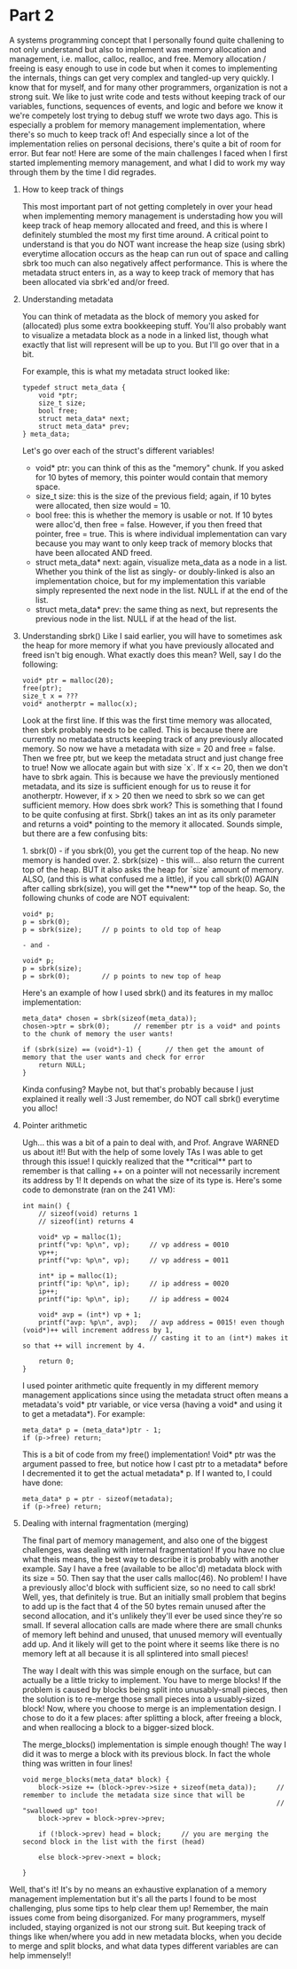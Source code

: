 # Part 2 #

<p>A systems programming concept that I personally found quite challening to not only understand but also to implement was memory allocation and management, i.e. malloc, calloc, realloc, and free. Memory allocation / freeing is easy enough to use in code but when it comes to implementing the internals, things can get very complex and tangled-up very quickly. I know that for myself, and for many other programmers, organization is not a strong suit. We like to just write code and tests without keeping track of our variables, functions, sequences of events, and logic and before we know it we're competely lost trying to debug stuff we wrote two days ago. This is especially a problem for memory management implementation, where there's so much to keep track of! And especially since a lot of the implementation relies on personal decisions, there's quite a bit of room for error. But fear not! Here are some of the main challenges I faced when I first started implementing memory management, and what I did to work my way through them by the time I did regrades.<p>

1.  How to keep track of things
    <p>This most important part of not getting completely in over your head when implementing memory management is understading how you will keep track of heap memory allocated and freed, and this is where I definitely stumbled the most my first time around. A critical point to understand is that you do NOT want increase the heap size (using sbrk) everytime allocation occurs as the heap can run out of space and calling sbrk too much can also negatively affect performance. This is where the metadata struct enters in, as a way to keep track of memory that has been allocated via sbrk'ed and/or freed. <p>

2.  Understanding metadata
    <p>You can think of metadata as the block of memory you asked for (allocated) plus some extra bookkeeping stuff. You'll also probably want to visualize a metadata block as a node in a linked list, though what exactly that list will represent will be up to you. But I'll go over that in a bit.<p>
    For example, this is what my metadata struct looked like:
        
        typedef struct meta_data { 
            void *ptr;
            size_t size;
            bool free;
            struct meta_data* next;
            struct meta_data* prev;
        } meta_data;

    Let's go over each of the struct's different variables!
    -   void* ptr:  you can think of this as the "memory" chunk. If you asked for 10 bytes of memory, this pointer would contain that memory space.
    -   size_t size: this is the size of the previous field; again, if 10 bytes were allocated, then size would = 10.
    -   bool free: this is whether the memory is usable or not. If 10 bytes were alloc'd, then free = false. However, if you then freed that pointer, free = true. This is where individual implementation can vary because you may want to only keep track of memory blocks that have been allocated AND freed.
    -   struct meta_data* next: again, visualize meta_data as a node in a list. Whether you think of the list as singly- or doubly-linked is also an implementation choice, but for my implementation this variable simply represented the next node in the list. NULL if at the end of the list.
    -   struct meta_data* prev: the same thing as next, but represents the previous node in the list. NULL if at the head of the list.


3.  Understanding sbrk()
    Like I said earlier, you will have to sometimes ask the heap for more memory if what you have previously allocated and freed isn't big enough. What exactly does this mean? Well, say I do the following:

        void* ptr = malloc(20);
        free(ptr);
        size_t x = ???
        void* anotherptr = malloc(x);

    <p>Look at the first line. If this was the first time memory was allocated, then sbrk probably needs to be called. This is because there are currently no metadata structs keeping track of any previously allocated memory. So now we have a metadata with size = 20 and free = false. Then we free ptr, but we keep the metadata struct and just change free to true! Now we allocate again but with size `x`. If x <= 20, then we don't have to sbrk again. This is because we have the previously mentioned metadata, and its size is sufficient enough for us to reuse it for anotherptr. However, if x > 20 then we need to sbrk so we can get sufficient memory.
    How does sbrk work? This is something that I found to be quite confusing at first. Sbrk() takes an int as its only parameter and returns a void* pointing to the memory it allocated. Sounds simple, but there are a few confusing bits: <p>
        1.  sbrk(0) - if you sbrk(0), you get the current top of the heap. No new memory is handed over.
        2.  sbrk(size) - this will... also return the current top of the heap. BUT it also asks the heap for `size` amount of memory. ALSO, (and this is what confused me a little), if you call sbrk(0) AGAIN after calling sbrk(size), you will get the **new** top of the heap. So, the following chunks of code are NOT equivalent:
        
        void* p;
        p = sbrk(0);
        p = sbrk(size);     // p points to old top of heap

        - and -

        void* p;
        p = sbrk(size);     
        p = sbrk(0);        // p points to new top of heap
    <p>Here's an example of how I used sbrk() and its features in my malloc implementation:<p>

        meta_data* chosen = sbrk(sizeof(meta_data));
        chosen->ptr = sbrk(0);      // remember ptr is a void* and points to the chunk of memory the user wants!

        if (sbrk(size) == (void*)-1) {      // then get the amount of memory that the user wants and check for error
            return NULL; 
        }

    Kinda confusing? Maybe not, but that's probably because I just explained it really well :3 Just remember, do NOT call sbrk() everytime you alloc!<p>

4.  Pointer arithmetic
    <p>Ugh... this was a bit of a pain to deal with, and Prof. Angrave WARNED us about it!! But with the help of some lovely TAs I was able to get through this issue! I quickly realized that the **critical** part to remember is that calling ++ on a pointer will not necessarily increment its address by 1! It depends on what the size of its type is. Here's some code to demonstrate (ran on the 241 VM):<p>

        int main() {
            // sizeof(void) returns 1
            // sizeof(int) returns 4

            void* vp = malloc(1);       
            printf("vp: %p\n", vp);     // vp address = 0010
            vp++;
            printf("vp: %p\n", vp);     // vp address = 0011
            
            int* ip = malloc(1);        
            printf("ip: %p\n", ip);     // ip address = 0020
            ip++;
            printf("ip: %p\n", ip);     // ip address = 0024
            
            void* avp = (int*) vp + 1;
            printf("avp: %p\n", avp);   // avp address = 0015! even though (void*)++ will increment address by 1, 
                                        // casting it to an (int*) makes it so that ++ will increment by 4.
            
            return 0;
        }

    I used pointer arithmetic quite frequently in my different memory management applications since using the metadata struct often means a metadata's void* ptr variable, or vice versa (having a void* and using it to get a metadata*). For example:

        meta_data* p = (meta_data*)ptr - 1;
        if (p->free) return;

    This is a bit of code from my free() implementation! Void* ptr was the argument passed to free, but notice how I cast ptr to a metadata* before I decremented it to get the actual metadata* p. If I wanted to, I could have done:
    
        meta_data* p = ptr - sizeof(metadata);
        if (p->free) return;

5.  Dealing with internal fragmentation (merging)
    <p>The final part of memory management, and also one of the biggest challenges, was dealing with internal fragmentation! If you have no clue what theis means, the best way to describe it is probably with another example. Say I have a free (available to be alloc'd) metadata block with its size = 50. Then say that the user calls malloc(46). No problem! I have a previously alloc'd block with sufficient size, so no need to call sbrk! Well, yes, that definitely is true. But an initially small problem that begins to add up is the fact that 4 of the 50 bytes remain unused after the second allocation, and it's unlikely they'll ever be used since they're so small. If several allocation calls are made where there are small chunks of memory left behind and unused, that unused memory will eventually add up. And it likely will get to the point where it seems like there is no memory left at all because it is all splintered into small pieces!<p>
    <p>The way I dealt with this was simple enough on the surface, but can actually be a little tricky to implement. You have to merge blocks! If the problem is caused by blocks being split into unusably-small pieces, then the solution is to re-merge those small pieces into a usuably-sized block! Now, where you choose to merge is an implementation design. I chose to do it a few places: after splitting a block, after freeing a block, and when reallocing a block to a bigger-sized block.<p>
    <p>The merge_blocks() implementation is simple enough though! The way I did it was to merge a block with its previous block. In fact the whole thing was written in four lines!<p>

        void merge_blocks(meta_data* block) {
            block->size += (block->prev->size + sizeof(meta_data));     // remember to include the metadata size since that will be      
                                                                        // "swallowed up" too!
            block->prev = block->prev->prev;
            
            if (!block->prev) head = block;     // you are merging the second block in the list with the first (head)
                
            else block->prev->next = block;
            
        }


<p>Well, that's it! It's by no means an exhaustive explanation of a memory management implementation but it's all the parts I found to be most challenging, plus some tips to help clear them up! Remember, the main issues come from being disorganized. For many programmers, myself included, staying organized is not our strong suit. But keeping track of things like when/where you add in new metadata blocks, when you decide to merge and split blocks, and what data types different variables are can help immensely!!

